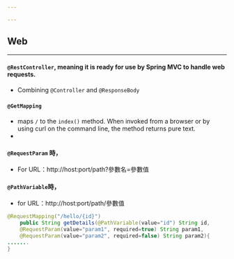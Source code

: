 ```yaml
---

---
```


## Web
----
#### `@RestController`, meaning it is ready for use by Spring MVC to handle web requests. 
- Combining `@Controller` and `@ResponseBody` 
#### `@GetMapping` 
- maps `/` to the `index()` method. When invoked from a browser or by using curl on the command line, the method returns pure text. 
- 
#### `@RequestParam` 時，
- For URL：http://host:port/path?參數名=參數值
#### `@PathVariable`時，
- for URL：http://host:port/path/參數值
```java
@RequestMapping("/hello/{id}")
    public String getDetails(@PathVariable(value="id") String id,
    @RequestParam(value="param1", required=true) String param1,
    @RequestParam(value="param2", required=false) String param2){
.......
}
```